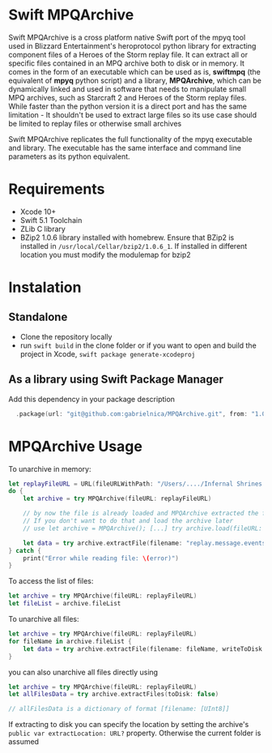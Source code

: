 # Swift MPQArchive

Swift MPQArchive is a cross platform native Swift port of the mpyq tool used in Blizzard Entertainment's
heroprotocol python library for extracting component files of a Heroes of the Storm
replay file. It can extract all or specific files contained in an MPQ archive both to disk or in memory. It comes in the form of an executable which can be used as is,
**swiftmpq** (the equivalent of **mpyq** python script) and a library, **MPQArchive**, which can be dynamically linked and used in software that needs to manipulate small MPQ archives, such as Starcraft 2 and Heroes of the Storm replay files. While faster than the python version it is a direct port and has
the same limitation - It shouldn't be used to extract large files so its use case should be limited to replay
files or otherwise small archives

Swift MPQArchive replicates the full functionality of the mpyq executable and library. The executable has the same interface and command line parameters as its python equivalent.

# Requirements

* Xcode 10+
* Swift 5.1 Toolchain
* ZLib C library
* BZip2 1.0.6 library installed with homebrew. Ensure that BZip2 is installed in `/usr/local/Cellar/bzip2/1.0.6_1`. If installed in different location you must modify the modulemap for bzip2

# Instalation

## Standalone

* Clone the repository locally
* run `swift build` in the clone folder or if you want to open and build the project in Xcode, `swift package generate-xcodeproj`

## As a library using Swift Package Manager

Add this dependency in your package description

```swift
  .package(url: "git@github.com:gabrielnica/MPQArchive.git", from: "1.0.0")
```



# MPQArchive Usage

To unarchive in memory:

```swift
let replayFileURL = URL(fileURLWithPath: "/Users/..../Infernal Shrines (60).StormReplay")
do {
    let archive = try MPQArchive(fileURL: replayFileURL)

    // by now the file is already loaded and MPQArchive extracted the file list.
    // If you don't want to do that and load the archive later
    // use let archive = MPQArchive(); [...] try archive.load(fileURL: replayFileURL)

    let data = try archive.extractFile(filename: "replay.message.events", writeToDisk: false)
} catch {
    print("Error while reading file: \(error)")
}
```

To access the list of files:

```swift
let archive = try MPQArchive(fileURL: replayFileURL)
let fileList = archive.fileList
```

To unarchive all files:

```swift
let archive = try MPQArchive(fileURL: replayFileURL)
for fileName in archive.fileList {
    let data = try archive.extractFile(filename: fileName, writeToDisk: false)
}

```

you can also unarchive all files directly using

```Swift
let archive = try MPQArchive(fileURL: replayFileURL)
let allFilesData = try archive.extractFiles(toDisk: false)

// allFilesData is a dictionary of format [filename: [UInt8]]

```

If extracting to disk you can specify the location by setting the archive's `public var extractLocation: URL?` property. Otherwise the current folder is assumed
